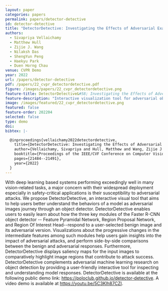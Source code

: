 ```yaml
---
layout: paper
categories: papers
permalink: papers/detector-detective
id: detector-detective
title: "DetectorDetective: Investigating the Effects of Adversarial Examples on Object Detectors"
authors:
  - Sivapriya Vellaichamy
  - Matthew Hull
  - Zijie J. Wang
  - Nilaksh Das
  - ShengYun Peng
  - Haekyu Park
  - Duen Horng Chau
venue: CVPR Demo
year: 2022
url: /papers/detector-detective
pdf: /papers/22_cvpr_detectordetective.pdf
figure: /images/papers/22_cvpr_detectordetective.png
feature-title: DetectorDetective&#58; Investigating the Effects of Adversarial Examples on Object Detectors
feature-description: "Interactive visualization tool for adversarial object detectors"
image: /images/featured/22_cvpr_detectordetective.png
featured: false
feature-order: 202204
selected: false
type: demo
doi: 
bibtex: |-

  @inproceedings{vellaichamy2022detectordetective,
    title={DetectorDetective: Investigating the Effects of Adversarial Examples on Object Detectors},
    author={Vellaichamy, Sivapriya and Hull, Matthew and Wang, Zijie J and Das, Nilaksh and Peng, ShengYun and Park, Haekyu and Chau, Duen Horng Polo},
    booktitle={Proceedings of the IEEE/CVF Conference on Computer Vision and Pattern Recognition},
    pages={21484--21491},
    year={2022}
  }
---
```


With deep learning based systems performing exceedingly well in many vision-related tasks, a major concern with their widespread deployment especially in safety-critical applications is their susceptibility to adversarial attacks. We propose DetectorDetective, an interactive visual tool that aims to help users better understand the behaviors of a model as adversarial images journey through an object detector. DetectorDetective enables users to easily learn about how the three key modules of the Faster R-CNN object detector -- Feature Pyramidal Network, Region Proposal Network, and Region Of Interest Head--respond to a user-selected benign image and its adversarial version. Visualizations about the progressive changes in the intermediate features among such modules help users gain insights into the impact of adversarial attacks, and perform side-by-side comparisons between the benign and adversarial responses. Furthermore, DetectorDetective displays saliency maps for the input images to comparatively highlight image regions that contribute to attack success. DetectorDetective complements adversarial machine learning research on object detection by providing a user-friendly interactive tool for inspecting and understanding model responses. DetectorDetective is available at the following public demo link: <a href="https://poloclub.github.io/detector-detective">https://poloclub.github.io/detector-detective</a>. A video demo is available at <a href="https://youtu.be/5C3Klh87CZI">https://youtu.be/5C3Klh87CZI</a>.